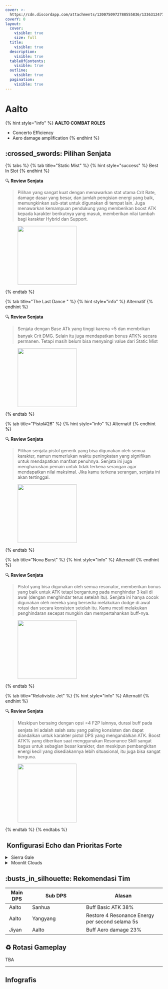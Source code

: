 ```yaml
---
cover: >-
  https://cdn.discordapp.com/attachments/1200750972788555836/1336312477910171678/image.png?ex=67a6a53a&is=67a553ba&hm=feef55db66a1c3b6a313aa941eb43563d3408526c823a560309582dd90bdded7&
coverY: 0
layout:
  cover:
    visible: true
    size: full
  title:
    visible: true
  description:
    visible: true
  tableOfContents:
    visible: true
  outline:
    visible: true
  pagination:
    visible: true
---
```


# Aalto

{% hint style="info" %}
**AALTO COMBAT ROLES**

* Concerto Efficiency
* Aero damage amplification
{% endhint %}

## :crossed\_swords: Pilihan Senjata

{% tabs %}
{% tab title="Static Mist" %}
{% hint style="success" %}
Best In Slot
{% endhint %}

:mag: **Review Senjata**&#x20;

> Pilihan yang sangat kuat dengan menawarkan stat utama Crit Rate, damage dasar yang besar, dan jumlah pengisian energi yang baik, memungkinkan sub-stat untuk digunakan di tempat lain. Juga menawarkan kemampuan pendukung yang memberikan boost ATK kepada karakter berikutnya yang masuk, memberikan nilai tambah bagi karakter Hybrid dan Support.

<figure><img src="https://wuthering.wiki/img/weapon_21030015.png" alt="" width="188"><figcaption></figcaption></figure>
{% endtab %}

{% tab title="The Last Dance " %}
{% hint style="info" %}
Alternatif
{% endhint %}

:mag: **Review Senjata**&#x20;

> Senjata dengan Base ATk yang tinggi karena :star:5 dan membrikan banyak Crit DMG. Selain itu juga mendapatkan bonus ATK% secara permanen. Tetapi masih belum bisa menyaingi value dari Static Mist

<figure><img src="https://wuthering.wiki/img/weapon_21030016.png" alt="" width="188"><figcaption></figcaption></figure>
{% endtab %}

{% tab title="Pistol#26" %}
{% hint style="info" %}
Alternatif
{% endhint %}

:mag: **Review Senjata**&#x20;

> Pilihan senjata pistol generik yang bisa digunakan oleh semua karakter, namun memerlukan waktu peningkatan yang signifikan untuk mendapatkan manfaat penuhnya. Senjata ini juga mengharuskan pemain untuk tidak terkena serangan agar mendapatkan nilai maksimal. Jika kamu terkena serangan, senjata ini akan tertinggal.

<figure><img src="https://wuthering.wiki/img/weapon_21030034.png" alt="" width="188"><figcaption></figcaption></figure>
{% endtab %}

{% tab title="Nova Burst" %}
{% hint style="info" %}
Alternatif
{% endhint %}

:mag: **Review Senjata**&#x20;

> Pistol yang bisa digunakan oleh semua resonator, memberikan bonus yang baik untuk ATK tetapi bergantung pada menghindar 3 kali di awal (dengan menghindar terus setelah itu). Senjata ini hanya cocok digunakan oleh mereka yang bersedia melakukan dodge di awal rotasi dan secara konsisten setelah itu. Kamu mesti melakukan penghindaran secepat mungkin dan mempertahankan buff-nya.

<figure><img src="https://wuthering.wiki/img/weapon_21030064.png" alt="" width="188"><figcaption></figcaption></figure>
{% endtab %}

{% tab title="Relativistic Jet" %}
{% hint style="info" %}
Alternatif
{% endhint %}

:mag: **Review Senjata**&#x20;

> Meskipun bersaing dengan opsi :star:4 F2P lainnya, durasi buff pada senjata ini adalah salah satu yang paling konsisten dan dapat diandalkan untuk karakter pistol DPS yang mengandalkan ATK. Boost ATK% yang diberikan saat menggunakan Resonance Skill sangat bagus untuk sebagian besar karakter, dan meskipun pembangkitan energi kecil yang disediakannya lebih situasional, itu juga bisa sangat berguna.

<figure><img src="https://wuthering.wiki/img/weapon_21030084.png" alt="" width="188"><figcaption></figcaption></figure>
{% endtab %}
{% endtabs %}

## <img src="https://wuthering.wiki/img/item_10.png" alt="" data-size="line"> Konfigurasi Echo dan Prioritas Forte&#x20;

<details>

<summary> <img src="https://wuthering.wiki/img/fettericon_4.png" alt="" data-size="line"> Sierra Gale</summary>

Feilian Beringal - CR% / CDM%

![](https://wuthering.wiki/img/monster_330000050.png)

#### Echo Sett

* 3 - <mark style="color:green;">**Aero DMG**</mark> bonus%
* 3 - <mark style="color:green;">**Aero DMG**</mark> bonus%%
* 1 - ATK%
* 1 - ATK%

#### Prioritas Echo Substat

* CR% / CDM%
* ER% (130% - 140%)
* ATK%
* Reso skill%
* Basic ATK%
* Flat ATK

#### Prioritas Forte

Forte   =   BA   >   Reso skil   >   Reso lib   >   Intro

</details>

<details>

<summary><img src="https://wuthering.wiki/img/fettericon_8.png" alt="" data-size="line"> Moonlit Clouds</summary>

Impermenance Heron - CR% / CDM%

![](https://wuthering.wiki/img/monster_330000030.png)

#### Echo Sett

* 3 - <mark style="color:green;">**Aero DMG**</mark> bonus%
* 3 - <mark style="color:green;">**Aero DMG**</mark> bonus%%
* 1 - ATK%
* 1 - ATK%

#### Prioritas Echo Substat

* CR% / CDM%
* ER% (130% - 140%)
* ATK%
* Reso skill%
* Basic ATK%
* Flat ATK

#### Prioritas Forte

Forte   =   BA   >   Reso skil   >   Reso lib   >   Intro

</details>

## :busts\_in\_silhouette: Rekomendasi Tim

<table><thead><tr><th>Main DPS</th><th width="160.8193359375">Sub DPS</th><th>Alasan</th></tr></thead><tbody><tr><td><img src="https://wuthering.wiki/img/fettericon_4.png" alt="" data-size="line"> Aalto</td><td><img src="https://cdn.discordapp.com/attachments/1200750972788555836/1336416972799475814/18.png?ex=67a7068b&is=67a5b50b&hm=1e294b603076dda440f14f6aaf012f8a3c87318068ec8ef40c52079057d83fec&" alt="" data-size="line"><img src="https://wuthering.wiki/img/fettericon_8.png" alt="" data-size="line"> Sanhua</td><td>Buff Basic ATK 38%</td></tr><tr><td><img src="https://wuthering.wiki/img/fettericon_4.png" alt="" data-size="line"> Aalto</td><td><img src="https://cdn.discordapp.com/attachments/1200750972788555836/1336416908366319636/26.png?ex=67a7067c&is=67a5b4fc&hm=b0b1356c3f86500014839f51add505ed2da0fc7515c96c1ff45e751f69c4879f&" alt="" data-size="line"><img src="https://wuthering.wiki/img/fettericon_8.png" alt="" data-size="line"> Yangyang</td><td>Restore 4 Resonance Energy per second selama 5s</td></tr><tr><td><img src="https://media.discordapp.net/attachments/1200750972788555836/1336417061588566036/3.png?ex=67a3bae0&#x26;is=67a26960&#x26;hm=4caf15972e87b048de55370215fc554ac626d6692509476cbde445fcdfa2f5c8&#x26;=&#x26;format=webp&#x26;quality=lossless" alt="" data-size="line"><img src="https://wuthering.wiki/img/fettericon_4.png" alt="" data-size="line"> Jiyan</td><td><img src="https://wuthering.wiki/img/fettericon_8.png" alt="" data-size="line"> Aalto</td><td>Buff Aero damage 23%</td></tr></tbody></table>

## :recycle: Rotasi Gameplay

TBA

***

## Infografis

<figure><img src="https://cdn.discordapp.com/attachments/1200750972788555836/1337395389485158471/3.png?ex=67a74a04&#x26;is=67a5f884&#x26;hm=1a91760a449be95036d1d6b4b05b68f456cf3e7e165dd54f8cee3cae7d90699f&#x26;" alt=""><figcaption></figcaption></figure>







<figure><img src="https://media.discordapp.net/attachments/1200750972788555836/1336360974923464771/3_Aalto.png?ex=67a386a4&#x26;is=67a23524&#x26;hm=2dbfc4e6e8f380725e572a6e25b70496e2bb717e2585ae0485e95e934b7faef7&#x26;=&#x26;format=webp&#x26;quality=lossless&#x26;width=1202&#x26;height=676" alt=""><figcaption></figcaption></figure>

